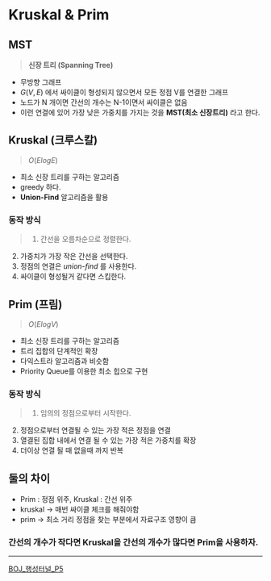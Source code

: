 # Kruskal & Prim

## MST

> **신장 트리 (Spanning Tree)**
> 
- 무방향 그래프
- $G(V, E)$ 에서 싸이클이 형성되지 않으면서 모든 정점 V를 연결한 그래프
- 노드가 N 개이면 간선의 개수는 N-1이면서 싸이클은 없음
- 이런 연결에 있어 가장 낮은 가중치를 가지는 것을 **MST(최소 신장트리)** 라고 한다.

## Kruskal (크루스칼)

> $O(ElogE)$
> 
- 최소 신장 트리를 구하는 알고리즘
- greedy 하다.
- **Union-Find** 알고리즘을 활용

### 동작 방식

> 1.  간선을 오름차순으로 정렬한다.
2.  가중치가 가장 작은 간선을 선택한다.
3.  정점의 연결은 *union-find* 를 사용한다.
4.  싸이클이 형성될거 같다면 스킵한다.
> 

## Prim (프림)

> $O(ElogV)$
> 
- 최소 신장 트리를 구하는 알고리즘
- 트리 집합의 단계적인 확장
- 다익스트라 알고리즘과 비슷함
- Priority Queue를 이용한 최소 힙으로 구현

### 동작 방식

> 1.  임의의 정점으로부터 시작한다.
2.  정점으로부터 연결될 수 있는 가장 적은 정점을 연결 
3.  열결된 집합 내에서 연결 될 수 있는 가장 적은 가중치를 확장 
4.  더이상 연결 될 때 없을때 까지 반복
> 

## 둘의 차이

- Prim : 정점 위주, Kruskal : 간선 위주
- kruskal → 매번 싸이클 체크를 해줘야함
- prim → 최소 거리 정점을 찾는 부분에서 자료구조 영향이 큼

### 간선의 개수가 작다면 Kruskal을 간선의 개수가 많다면 Prim을 사용하자.

---

[BOJ_행성터널_P5](https://www.notion.so/BOJ_-_P5-d84cd22ef58246c4a0da8fab9bf46177?pvs=21)